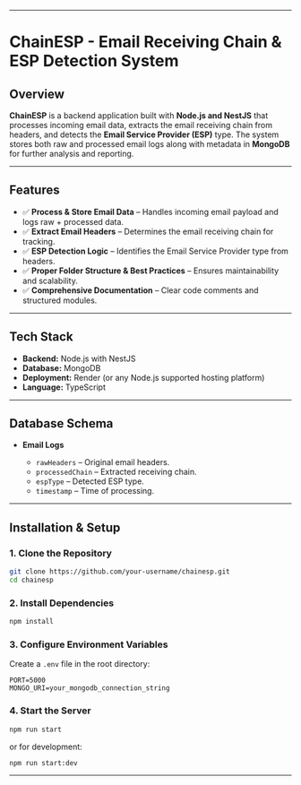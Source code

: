 
---

# **ChainESP - Email Receiving Chain & ESP Detection System**

## **Overview**

**ChainESP** is a backend application built with **Node.js and NestJS** that processes incoming email data, extracts the email receiving chain from headers, and detects the **Email Service Provider (ESP)** type. The system stores both raw and processed email logs along with metadata in **MongoDB** for further analysis and reporting.

---

## **Features**

* ✅ **Process & Store Email Data** – Handles incoming email payload and logs raw + processed data.
* ✅ **Extract Email Headers** – Determines the email receiving chain for tracking.
* ✅ **ESP Detection Logic** – Identifies the Email Service Provider type from headers.
* ✅ **Proper Folder Structure & Best Practices** – Ensures maintainability and scalability.
* ✅ **Comprehensive Documentation** – Clear code comments and structured modules.

---

## **Tech Stack**

* **Backend:** Node.js with NestJS
* **Database:** MongoDB
* **Deployment:** Render (or any Node.js supported hosting platform)
* **Language:** TypeScript

---

## **Database Schema**

* **Email Logs**

  * `rawHeaders` – Original email headers.
  * `processedChain` – Extracted receiving chain.
  * `espType` – Detected ESP type.
  * `timestamp` – Time of processing.

---

## **Installation & Setup**

### **1. Clone the Repository**

```bash
git clone https://github.com/your-username/chainesp.git
cd chainesp
```

### **2. Install Dependencies**

```bash
npm install
```

### **3. Configure Environment Variables**

Create a `.env` file in the root directory:

```
PORT=5000
MONGO_URI=your_mongodb_connection_string
```

### **4. Start the Server**

```bash
npm run start
```

or for development:

```bash
npm run start:dev
```



---
